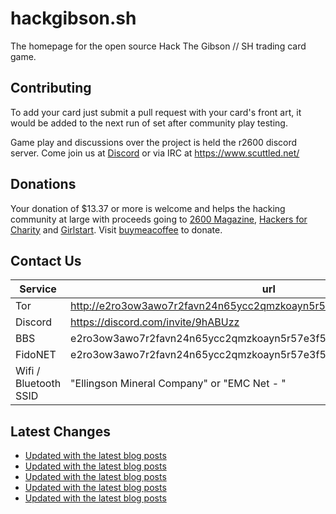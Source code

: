 # hackgibson.sh
The homepage for the open source Hack The Gibson // SH trading card game.


## Contributing

To add your card just submit a pull request with your card's front art, it would be added to the next run of set after community play testing.

Game play and discussions over the project is held the r2600 discord server. Come join us at [Discord](https://discord.com/invite/9hABUzz) or via IRC at https://www.scuttled.net/


## Donations

Your donation of $13.37 or more is welcome and helps the hacking community at large with proceeds going to [2600 Magazine](https://2600.com/), [Hackers for Charity](https://hackersforcharity.org) and [Girlstart](https://girlstart.org).  Visit [buymeacoffee](https://www.buymeacoffee.com/hackgibson.sh) to donate.


## Contact Us

Service | url
-|-
Tor | http://e2ro3ow3awo7r2favn24n65ycc2qmzkoayn5r57e3f56nvjwdcgg32ad.onion
Discord | https://discord.com/invite/9hABUzz
BBS | e2ro3ow3awo7r2favn24n65ycc2qmzkoayn5r57e3f56nvjwdcgg32ad.onion:23
FidoNET | e2ro3ow3awo7r2favn24n65ycc2qmzkoayn5r57e3f56nvjwdcgg32ad.onion:24554
Wifi / Bluetooth SSID | "Ellingson Mineral Company" or "EMC Net - <fidonet address>"

## Latest Changes
<!-- BLOG-POST-LIST:START -->
- [Updated with the latest blog posts](https://github.com/DFW2600/hackgibson.sh/commit/d24a42fa98f251ab091e6f3ce47acbe8b596d3a8)
- [Updated with the latest blog posts](https://github.com/DFW2600/hackgibson.sh/commit/9d75d0c05d6d61775afa028ca3d664bec162d8ba)
- [Updated with the latest blog posts](https://github.com/DFW2600/hackgibson.sh/commit/87655272f42d55fc7ef2f5914cd09f15df0afd54)
- [Updated with the latest blog posts](https://github.com/DFW2600/hackgibson.sh/commit/a0dd36984d5b12f4313a077863277613c48e527b)
- [Updated with the latest blog posts](https://github.com/DFW2600/hackgibson.sh/commit/9c0f4beabe91bb379f44869281a572be992b6d45)
<!-- BLOG-POST-LIST:END -->

